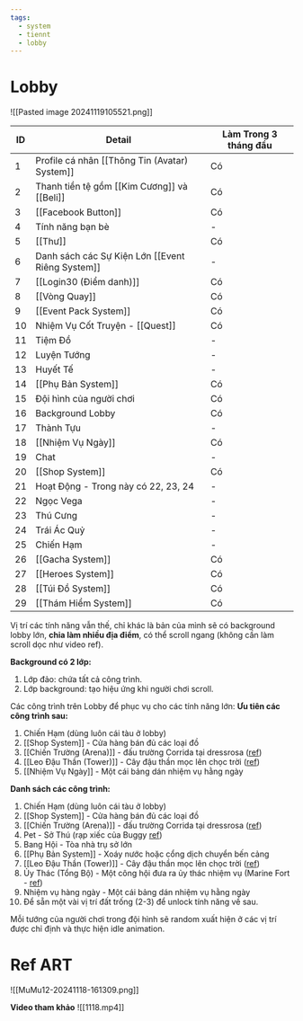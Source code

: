 ```yaml
---
tags:
  - system
  - tiennt
  - lobby
---
```

# Lobby
![[Pasted image 20241119105521.png]]

| ID  | Detail                                           | Làm Trong 3 tháng đầu |
| --- | ------------------------------------------------ | --------------------- |
| 1   | Profile cá nhân [[Thông Tin (Avatar) System]]    | Có                    |
| 2   | Thanh tiền tệ gồm [[Kim Cương]] và [[Beli]]      | Có                    |
| 3   | [[Facebook Button]]                              | Có                    |
| 4   | Tính năng bạn bè                                 | -                     |
| 5   | [[Thư]]                                          | Có                    |
| 6   | Danh sách các Sự Kiện Lớn [[Event Riêng System]] | -                     |
| 7   | [[Login30 (Điểm danh)]]                          | Có                    |
| 8   | [[Vòng Quay]]                                    | Có                    |
| 9   | [[Event Pack System]]                            | Có                    |
| 10  | Nhiệm Vụ Cốt Truyện - [[Quest]]                  | Có                    |
| 11  | Tiệm Đồ                                          | -                     |
| 12  | Luyện Tướng                                      | -                     |
| 13  | Huyết Tế                                         | -                     |
| 14  | [[Phụ Bản System]]                               | Có                    |
| 15  | Đội hình của người chơi                          | Có                    |
| 16  | Background Lobby                                 | Có                    |
| 17  | Thành Tựu                                        | -                     |
| 18  | [[Nhiệm Vụ Ngày]]                                | Có                    |
| 19  | Chat                                             | -                     |
| 20  | [[Shop System]]                                  | Có                    |
| 21  | Hoạt Động - Trong này có 22, 23, 24              | -                     |
| 22  | Ngọc Vega                                        | -                     |
| 23  | Thú Cưng                                         | -                     |
| 24  | Trái Ác Quỷ                                      | -                     |
| 25  | Chiến Hạm                                        | -                     |
| 26  | [[Gacha System]]                                 | Có                    |
| 27  | [[Heroes System]]                                | Có                    |
| 28  | [[Túi Đồ System]]                                | Có                    |
| 29  | [[Thám Hiểm System]]                             | Có                    |

Vị trí các tính năng vẫn thế, chỉ khác là bản của mình sẽ có background lobby lớn, **chia làm nhiều địa điểm**, có thể scroll ngang (không cần làm scroll dọc như video ref). 

**Background có 2 lớp:**
1. Lớp đảo: chứa tất cả công trình.
2. Lớp background: tạo hiệu ứng khi người chơi scroll.

Các công trình trên Lobby để phục vụ cho các tính năng lớn:
**Ưu tiên các công trình sau:**
1. Chiến Hạm (dùng luôn cái tàu ở lobby)
2. [[Shop System]] - Cửa hàng bán đủ các loại đồ
3. [[Chiến Trường (Arena)]] - đấu trường Corrida tại dressrosa ([ref](https://www.facebook.com/photo.php?fbid=846484365378041&id=184858891540595&set=a.185169421509542&locale=gl_ES))
7. [[Leo Đậu Thần (Tower)]] - Cây đậu thần mọc lên chọc trời ([ref](https://onepiece.fandom.com/wiki/Giant_Jack))
9. [[Nhiệm Vụ Ngày]] - Một cái bảng dán nhiệm vụ hằng ngày

**Danh sách các công trình:**
1. Chiến Hạm (dùng luôn cái tàu ở lobby)
2. [[Shop System]] - Cửa hàng bán đủ các loại đồ
3. [[Chiến Trường (Arena)]] - đấu trường Corrida tại dressrosa ([ref](https://www.facebook.com/photo.php?fbid=846484365378041&id=184858891540595&set=a.185169421509542&locale=gl_ES))
4. Pet - Sở Thú  (rạp xiếc của Buggy [ref](https://gamek.mediacdn.vn/133514250583805952/2022/6/15/photo-2-1655270283845134965526.jpg))
5. Bang Hội - Tòa nhà trụ sở lớn 
6. [[Phụ Bản System]] - Xoáy nước hoặc cổng dịch chuyển bến cảng
7. [[Leo Đậu Thần (Tower)]] - Cây đậu thần mọc lên chọc trời ([ref](https://onepiece.fandom.com/wiki/Giant_Jack))
8. Ủy Thác (Tổng Bộ) - Một công hội đưa ra ủy thác nhiệm vụ (Marine Fort - [ref](https://onepiece.fandom.com/wiki/Marine_Headquarters))
9. Nhiệm vụ hàng ngày - Một cái bảng dán nhiệm vụ hằng ngày
10. Để sẵn một vài vị trí đất trống (2-3) để unlock tính năng về sau.

Mỗi tướng của người chơi trong đội hình sẽ random xuất hiện ở các vị trí được chỉ định và thực hiện idle animation.

# Ref ART
![[MuMu12-20241118-161309.png]]

**Video tham khảo**
![[1118.mp4]]
